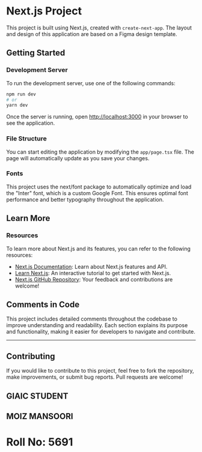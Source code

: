 # Next.js Project

This project is built using Next.js, created with `create-next-app`. The layout and design of this application are based on a Figma design template.

## Getting Started

### Development Server

To run the development server, use one of the following commands:

```bash
npm run dev
# or
yarn dev
```

Once the server is running, open [http://localhost:3000](http://localhost:3000) in your browser to see the application.

### File Structure

You can start editing the application by modifying the `app/page.tsx` file. The page will automatically update as you save your changes.

### Fonts

This project uses the next/font package to automatically optimize and load the "Inter" font, which is a custom Google Font. This ensures optimal font performance and better typography throughout the application.

## Learn More

### Resources

To learn more about Next.js and its features, you can refer to the following resources:

- [Next.js Documentation](https://nextjs.org/docs): Learn about Next.js features and API.
- [Learn Next.js](https://nextjs.org/learn): An interactive tutorial to get started with Next.js.
- [Next.js GitHub Repository](https://github.com/vercel/next.js): Your feedback and contributions are welcome!

## Comments in Code

This project includes detailed comments throughout the codebase to improve understanding and readability. Each section explains its purpose and functionality, making it easier for developers to navigate and contribute.

---

## Contributing
If you would like to contribute to this project, feel free to fork the repository, make improvements, or submit bug reports. Pull requests are welcome!

## GIAIC STUDENT
## MOIZ MANSOORI
# Roll No: 5691





